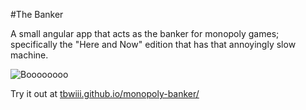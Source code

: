#The Banker

A small angular app that acts as the banker for monopoly games; specifically the "Here and Now" edition that has that annoyingly slow machine.

![Boooooooo](https://raw.github.com/tbwiii/the-banker/master/img/slow-thing.jpg)

Try it out at [tbwiii.github.io/monopoly-banker/](http://tbwiii.github.io/monopoly-banker/)